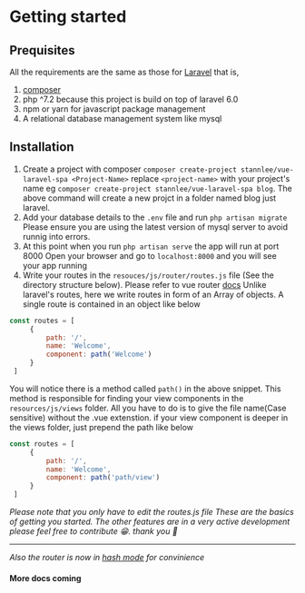 # Getting started

## Prequisites
All the requirements are the same as those for [Laravel](https://laravel.com/docs/installation') that is,
1. [composer](https://getcomposer.org)
2. php ^7.2 because this project is build on top of laravel 6.0
3. npm or yarn for javascript package management
4. A relational database management system like mysql

## Installation

1. Create a project with composer `composer create-project stannlee/vue-laravel-spa <Project-Name>`
replace `<project-name>` with your project's name eg `composer create-project stannlee/vue-laravel-spa blog`.
The above command will create a new projct in a folder named blog just laravel.
2. Add your database details to the `.env` file and run `php artisan migrate`
Please ensure you are using the latest version of mysql server to avoid runnig into errors.
3. At this point when you run `php artisan serve` the app will run at port 8000
Open your browser and go to `localhost:8000` and you will see your app running
4. Write your routes in the `resouces/js/router/routes.js` file (See the directory structure below). Please refer to vue router [docs](https://router.vuejs.org/)
Unlike laravel's routes, here we write routes in form of an Array of objects. A single route is contained in an object like below
```javascript
const routes = [
     {
         path: '/',
         name: 'Welcome',
         component: path('Welcome')
     }
 ]
```
You will notice there is a method called `path()` in the above snippet. This method is responsible for finding your view components in the `resources/js/views` folder.
All you have to do is to give the file name(Case sensitive) without the .vue extenstion. if your view component is deeper in the views folder, just prepend the path like below
```javascript
const routes = [
     {
         path: '/',
         name: 'Welcome',
         component: path('path/view')
     }
 ]
 ```
 *Please note that you only have to edit the routes.js file*
 *These are the basics of getting you started. The other features are in a very active development please feel free to contribute 😁. thank you 🙏*
*********************************************************
<!-- *Currently only the login and register functionality work without proper feedback to the user* -->
*Also the router is now in [hash mode](https://router.vuejs.org/guide/essentials/history-mode.html) for convinience*
#### More docs coming